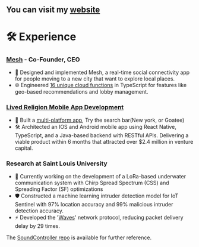 ## You can visit my <a href="https://www.stuartmray.com/">website</a>

# 🛠 Experience
### <a href="https://apps.apple.com/us/app/mesh-four-people-together/id6446823257">Mesh</a> - Co-Founder, CEO
- 🤝 Designed and implemented Mesh, a real-time social connectivity app for people moving to a new city that want to explore local places.
- 🌐 Engineered [16 unique cloud functions](https://github.com/Stuartwastaken/Mesh_CloudFunctions/tree/main/src/controllers) in TypeScript for features like geo-based recommendations and lobby management.

### [Lived Religion Mobile App Development](https://religioninplace.org/blog/) 
- 📱 Built a [multi-platform app](https://wheresreligion.netlify.app/lib/pages/map), Try the search bar(New york, or Goatee)
- 🛠 Architected an IOS and Android mobile app using React Native, TypeScript, and a Java-based backend with RESTful APIs. Delivering a viable product within 6 months that attracted over $2.4 million in venture capital.

### Research at Saint Louis University
- 🌊 Currently working on the development of a LoRa-based underwater communication system with Chirp Spread Spectrum (CSS) and Spreading Factor (SF) optimizations
- 🛡️ Constructed a machine learning intruder detection model for IoT Sentinel with 97% location accuracy and 99% malicious intruder detection accuracy.
- ⚡ Developed the '[Waves](https://ieeexplore.ieee.org/document/10106093/authors#authors)' network protocol, reducing packet delivery delay by 29 times.

The [SoundController repo](https://github.com/Stuartwastaken/SoundController/tree/main/underwater/underwater) is available for further reference.




